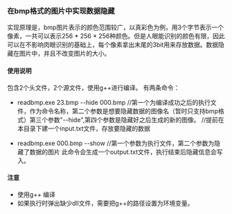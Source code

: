 ### 在bmp格式的图片中实现数据隐藏

实现原理是，bmp图片表示的颜色范围较广，以真彩色为例，用3个字节表示一个像素，一共可以表示256 * 256 * 256种颜色。但是人眼能识别的颜色有限，因此可以在不影响肉眼识别的基础上，每个像素拿出末尾的3bit用来存放数据。数据隐藏在图片中，并且不改变图片的大小。

#### 使用说明
包含2个头文件，2个源文件，使用g++进行编译。
有两条命令：
- readbmp.exe 23.bmp --hide 000.bmp
//第一个为编译成功之后的执行文件，作为命令名称，第二个参数是想要隐藏数据的图像名（暂时只支持bmp格式）第三个参数"--hide",第四个参数是隐藏好之后生成的新的图像。
//提前在本目录下建一个input.txt文件，存放要隐藏的数据

- readbmp.exe 000.bmp --show
//第一个参数为执行文件，第二个参数为隐藏了数据的图片
此命令会生成一个output.txt文件，执行结束后隐藏信息会写入。

#### 注意
- 使用g++ 编译
- 如果执行时弹出缺少dll文件，需要把g++的路径设置为环境变量。
